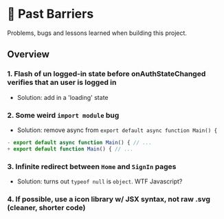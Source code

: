 # 💯 Past Barriers

Problems, bugs and lessons learned when building this project.

## Overview

### 1. Flash of un logged-in state before onAuthStateChanged verifies that an user is logged in
- Solution: add in a 'loading' state

### 2. Some weird `import module` bug
- Solution: remove async from `export default async function Main() {`
```jsx
- export default async function Main() { // ...
+ export default function Main() { // ...
```

### 3. Infinite redirect between `Home` and `SignIn` pages
- Solution: turns out `typeof null` is `object`. WTF Javascript?

### 4. If possible, use a icon library w/ JSX syntax, not raw .svg (cleaner, shorter code)
